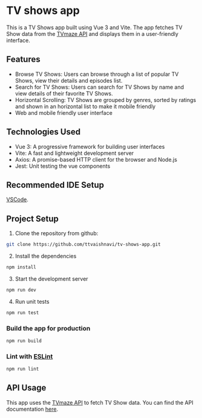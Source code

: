 # TV shows app

This is a TV Shows app built using Vue 3 and Vite. The app fetches TV Show data from the [TVmaze API](http://www.tvmaze.com/api) and displays them in a user-friendly interface.

## Features

- Browse TV Shows: Users can browse through a list of popular TV Shows, view their details and episodes list.
- Search for TV Shows: Users can search for TV Shows by name and view details of their favorite TV Shows.
- Horizontal Scrolling: TV Shows are grouped by genres, sorted by ratings and shown in an horizontal list to make it mobile friendly
- Web and mobile friendly user interface

## Technologies Used

- Vue 3: A progressive framework for building user interfaces
- Vite: A fast and lightweight development server
- Axios: A promise-based HTTP client for the browser and Node.js
- Jest: Unit testing the vue components

## Recommended IDE Setup

[VSCode](https://code.visualstudio.com/).

## Project Setup

1. Clone the repository from github:

```sh
git clone https://github.com/ttvaishnavi/tv-shows-app.git
```

2. Install the dependencies

```sh
npm install
```

3. Start the development server

```sh
npm run dev
```

4. Run unit tests

```sh
npm run test
```

### Build the app for production

```sh
npm run build
```

### Lint with [ESLint](https://eslint.org/)

```sh
npm run lint
```

## API Usage

This app uses the [TVmaze API](http://www.tvmaze.com/api) to fetch TV Show data. You can find the API documentation [here](https://www.tvmaze.com/api#show-main-information).

